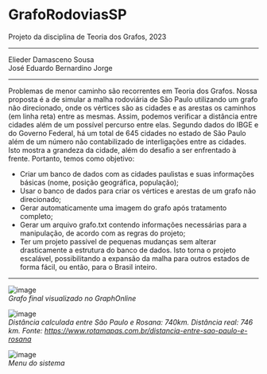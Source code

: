 # GrafoRodoviasSP
Projeto da disciplina de Teoria dos Grafos, 2023  

---

Elieder Damasceno Sousa  
José Eduardo Bernardino Jorge  

---

Problemas de menor caminho são recorrentes em Teoria dos Grafos. Nossa proposta é a de simular a malha rodoviária de São Paulo utilizando um grafo não direcionado, onde os vértices são as cidades e as arestas os caminhos (em linha reta) entre as mesmas. Assim, podemos verificar a distância entre cidades além de um possível percurso entre elas. Segundo dados do IBGE e do Governo Federal, há um total de 645 cidades no estado de São Paulo além de um número não contabilizado de interligações entre as cidades. Isto mostra a grandeza da cidade, além do desafio a ser enfrentado à frente. Portanto, temos como objetivo: 

* Criar um banco de dados com as cidades paulistas e suas informações básicas (nome, posição geográfica, população);  
* Usar o banco de dados para criar os vértices e arestas de um grafo não direcionado;  
* Gerar automaticamente uma imagem do grafo após tratamento completo;  
* Gerar um arquivo grafo.txt contendo informações necessárias para a manipulação, de acordo com as regras do projeto;  
* Ter um projeto passível de pequenas mudanças sem alterar drasticamente a estrutura do banco de dados. Isto torna o projeto escalável, possibilitando a expansão da malha para outros estados de forma fácil, ou então, para o Brasil inteiro.  
  
---  
  

![image](https://user-images.githubusercontent.com/16262291/227611147-a216d012-a861-4615-816a-d608aed2d284.png)  
_Grafo final visualizado no GraphOnline_  

  
![image](https://user-images.githubusercontent.com/16262291/227611579-9e70deab-c620-465f-9387-1029c3046c47.png)  
_Distância calculada entre São Paulo e Rosana: 740km. Distância real: 746 km. Fonte: https://www.rotamapas.com.br/distancia-entre-sao-paulo-e-rosana_  
  
  

![image](https://github.com/EliederSousa/GrafoRodoviasSP/assets/16262291/07ae00c8-62b8-44fb-ba5f-3d95d281bced)  
_Menu do sistema_  
